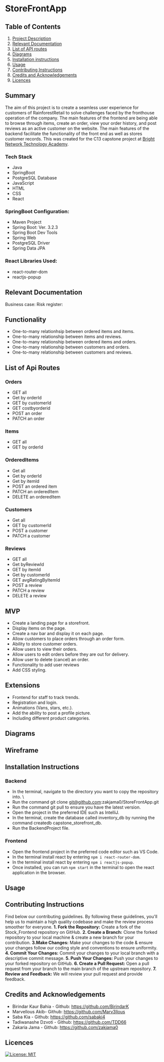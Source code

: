 # StoreFrontApp

## Table of Contents
1. [Project Description](#project-description)
2. [Relevant Documentation](#relevant-documentation)
2. [List of API routes](#list-of-API-routes)
3. [Diagrams](#diagrams)
4. [Installation instructions](#installation-instructions)
5. [Usage](#usage)
6. [Contributing Instructions](#contributing-instructions)
7. [Credits and Acknowledgements](#credits-and-acknowledgements)
8. [Licences](#licences)


## Summary
The aim of this project is to create a seamless user experience for customers of RainforestRetail to solve challenges faced by the fronthouse operation of the company. The main features of the frontend are being able to browse through items, create an order, view your order history, and post reviews as an active customer on the website. The main features of the backend facilitate the functionality of the front end as well as stores customer records. This was created for the C13 capstone project at [Bright Network Technology Academy](https://techacademy.brightnetwork.co.uk/).

### Tech Stack
- Java
- SpringBoot
- PostgreSQL Database
- JavaScript
- HTML
- CSS
- React

### SpringBoot Configuration:
- Maven Project
- Spring Boot: Ver. 3.2.3
- Spring Boot Dev Tools
- Spring Web
- PostgreSQL Driver
- Spring Data JPA

### React Libraries Used:
- react-router-dom
- reactjs-popup

## Relevant Documentation
Business case:
Risk register:


## Functionality
- One-to-many relationhsip between ordered items and items.
- One-to-many relationship between items and reviews.
- One-to-many relationship between ordered items and orders.
- One-to-many relationship between customers and orders.
- One-to-many relationship between customers and reviews.


## List of Api Routes
### Orders
- GET all
- Get by orderId
- GET by customerId
- GET costbyorderid
- POST an order
- PATCH an order

### Items
- GET all
- GET by orderId

### OrderedItems
- Get all
- Get by orderId
- Get by itemId
- POST an ordered item
- PATCH an orderedItem
- DELETE an orderedItem

### Customers
- Get all
- GET by customerId
- POST a customer
- PATCH a customer

### Reviews
- GET all
- Get byReviewId 
- GET by itemId
- Get by customerId
- GET avgRatingByItemId
- POST a review
- PATCH a review
- DELETE a review

## MVP
- Create a landing page for a storefront.
- Display items on the page.
- Create a nav bar and display it on each page.
- Allow customers to place orders through an order form.
- Ability to store customer orders.
- Allow users to view their orders.
- Allow users to edit orders before they are out for delivery.
- Allow user to delete (cancel) an order.
- Functionality to add user reviews
- Add CSS styling.

## Extensions
- Frontend for staff to track trends.
- Registration and login.
- Animations (Vans, stars, etc.).
- Add the ability to post a profile picture.
- Including different product categories.

## Diagrams

## Wireframe

## Installation Instructions
### Backend
- In the terminal, navigate to the directory you want to copy the repository into. \
- Run the command git clone git@github.com:zakjama0/StoreFrontApp.git
- Run the command git pull to ensure you have the latest version.
- Open the project in the preferred IDE such as IntelliJ.
- In the terminal, create the database called inventory_db by running the command createdb capstone_storefront_db.
- Run the BackendProject file.

### Frontend
- Open the frontend project in the preferred code editor such as VS Code.
- In the terminal install react by entering ```npm i react-router-dom```.
- In the terminal install react by entering ```npm i reactjs-popup```.
- Once installed, you can run ```npm start``` in the terminal to open the react application in the browser.

## Usage

## Contributing Instructions

Find below our contributing guidelines. By following these guidelines, you'll help us to maintain a high quality codebase and make the review process smoother for everyone.
**1. Fork the Repository:** Create a fork of the Stock_Frontend repository on GitHub.
**2. Create a Branch:** Clone the forked repository to your local machine & create a new branch for your contribution.
**3.Make Changes:** Make your changes to the code & ensure your changes follow our coding style and conventions to ensure uniformity.
**4. Commit Your Changes:** Commit your changes to your local branch with a descriptive commit message.
**5. Push Your Changes:** Push your changes to your forked repository on GitHub.
**6. Create a Pull Request:** Open a pull request from your branch to the main branch of the upstream repository.
**7. Review and Feedback:** We will review your pull request and provide feedback.

## Credits and Acknowledgements
- Birindar Kaur Bahia - Github: https://github.com/BirindarK
- Marvellous Akib- Github: https://github.com/Marv3llous
- Saba Kia - Github: https://github.com/sabaki4
- Tadiwanashe Dzvoti - Github: https://github.com/TDD66
- Zakaria Jama - Github: https://github.com/zakjama0

## Licences
[![License: MIT](https://img.shields.io/badge/License-MIT-yellow.svg)](https://opensource.org/licenses/MIT)

